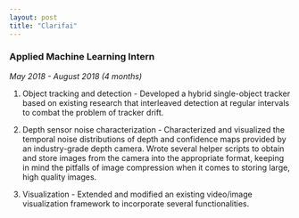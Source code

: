 ```yaml
---
layout: post
title: "Clarifai"
---
```


### Applied Machine Learning Intern
*May 2018 - August 2018 (4 months)*

1. Object tracking and detection - Developed a hybrid single-object tracker based on existing research that interleaved detection at regular intervals to combat the problem of tracker drift.

2. Depth sensor noise characterization - Characterized and visualized the temporal noise distributions of depth and confidence maps provided by an industry-grade depth camera. Wrote several helper scripts to obtain and store images from the camera into the appropriate format, keeping in mind the pitfalls of image compression when it comes to storing large, high quality images.

3. Visualization - Extended and modified an existing video/image visualization framework to incorporate several functionalities.
